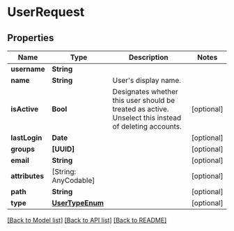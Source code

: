 # UserRequest

## Properties
Name | Type | Description | Notes
------------ | ------------- | ------------- | -------------
**username** | **String** |  | 
**name** | **String** | User&#39;s display name. | 
**isActive** | **Bool** | Designates whether this user should be treated as active. Unselect this instead of deleting accounts. | [optional] 
**lastLogin** | **Date** |  | [optional] 
**groups** | **[UUID]** |  | [optional] 
**email** | **String** |  | [optional] 
**attributes** | [String: AnyCodable] |  | [optional] 
**path** | **String** |  | [optional] 
**type** | [**UserTypeEnum**](UserTypeEnum.md) |  | [optional] 

[[Back to Model list]](../README.md#documentation-for-models) [[Back to API list]](../README.md#documentation-for-api-endpoints) [[Back to README]](../README.md)


